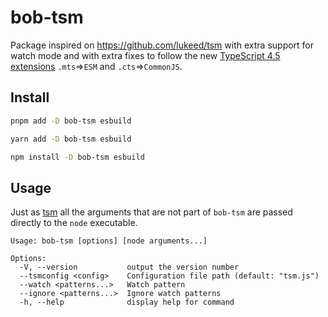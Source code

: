 # bob-tsm

Package inspired on https://github.com/lukeed/tsm with extra support for watch mode and with extra fixes to follow the new [TypeScript 4.5 extensions](https://devblogs.microsoft.com/typescript/announcing-typescript-4-5-beta/#new-file-extensions) `.mts`=>`ESM` and `.cts`=>`CommonJS`.

## Install

```sh
pnpm add -D bob-tsm esbuild
```

```sh
yarn add -D bob-tsm esbuild
```

```sh
npm install -D bob-tsm esbuild
```

## Usage

Just as [tsm](https://github.com/lukeed/tsm) all the arguments that are not part of `bob-tsm` are passed directly to the `node` executable.

```
Usage: bob-tsm [options] [node arguments...]

Options:
  -V, --version           output the version number
  --tsmconfig <config>    Configuration file path (default: "tsm.js")
  --watch <patterns...>   Watch pattern
  --ignore <patterns...>  Ignore watch patterns
  -h, --help              display help for command
```
